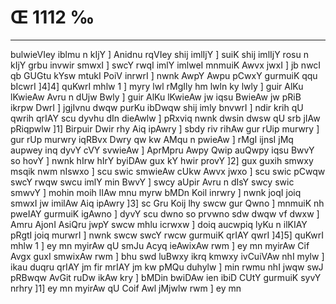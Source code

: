 # Œ 1112 ‰
---
bulwieVIey iblmu n kIjY ] Anidnu rqVIey shij imlIjY ] suiK shij
imlIjY rosu n kIjY grbu invwir smwxI ] swcY rwqI imlY imlweI mnmuiK
Awvx jwxI ] jb nwcI qb GUGtu kYsw mtukI PoiV inrwrI ] nwnk AwpY
Awpu pCwxY gurmuiK qqu bIcwrI ]4]4] quKwrI mhlw 1 ] myry lwl rMgIly
hm lwln ky lwly ] guir AlKu lKwieAw Avru n dUjw Bwly ] guir AlKu
lKwieAw jw iqsu BwieAw jw pRiB ikrpw DwrI ] jgjIvnu dwqw purKu
ibDwqw shij imly bnvwrI ] ndir krih qU qwrih qrIAY scu dyvhu dIn
dieAwlw ] pRxviq nwnk dwsin dwsw qU srb jIAw pRiqpwlw ]1]
Birpuir Dwir rhy Aiq ipAwry ] sbdy riv rihAw gur rUip murwry ] gur rUp
murwry iqRBvx Dwry qw kw AMqu n pwieAw ] rMgI ijnsI jMq aupwey inq dyvY
cVY svwieAw ] AprMpru Awpy Qwip auQwpy iqsu BwvY so hovY ] nwnk hIrw
hIrY byiDAw gux kY hwir provY ]2] gux guxih smwxy msqik nwm nIswxo ]
scu swic smwieAw cUkw Awvx jwxo ] scu swic pCwqw swcY rwqw swcu imlY
min BwvY ] swcy aUpir Avru n dIsY swcy swic smwvY ] mohin moih lIAw
mnu myrw bMDn Koil inrwry ] nwnk joqI joiq smwxI jw imilAw Aiq ipAwry
]3] sc Gru Koij lhy swcw gur Qwno ] mnmuiK nh pweIAY gurmuiK igAwno
] dyvY scu dwno so prvwno sdw dwqw vf dwxw ] Amru AjonI AsiQru jwpY
swcw mhlu icrwxw ] doiq aucwpiq lyKu n ilKIAY pRgtI joiq murwrI ]
nwnk swcw swcY rwcw gurmuiK qrIAY qwrI ]4]5] quKwrI mhlw 1 ] ey mn
myirAw qU smJu Acyq ieAwixAw rwm ] ey mn myirAw Cif Avgx guxI
smwixAw rwm ] bhu swd luBwxy ikrq kmwxy ivCuiVAw nhI mylw ] ikau
duqru qrIAY jm fir mrIAY jm kw pMQu duhylw ] min rwmu nhI jwqw swJ
pRBwqw AvGit ruDw ikAw kry ] bMDin bwiDAw ien ibiD CUtY gurmuiK syvY
nrhry ]1] ey mn myirAw qU Coif Awl jMjwlw rwm ] ey mn
####
